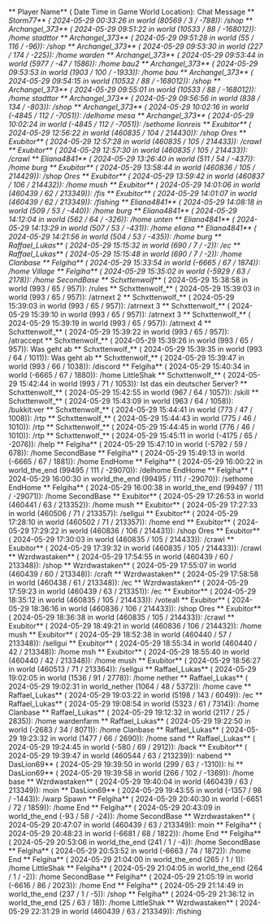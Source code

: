 ** Player Name** ( Date  Time in  Game World Location):  Chat Message
** _Storm77** ( 2024-05-29  00:33:26 in  world (80569 / 3 / -788)): /shop
** Archangel_373** ( 2024-05-29  09:51:22 in  world (10533 / 88 / -168012)): /home stadttor
** Archangel_373** ( 2024-05-29  09:51:28 in  world (55 / 116 / -96)): /shop
** Archangel_373** ( 2024-05-29  09:53:30 in  world (227 / 174 / -225)): /home warden
** Archangel_373** ( 2024-05-29  09:53:44 in  world (5977 / -47 / 1586)): /home bau2
** Archangel_373** ( 2024-05-29  09:53:53 in  world (1903 / 100 / -1933)): /home bau
** Archangel_373** ( 2024-05-29  09:54:15 in  world (10532 / 88 / -168012)): /shop
** Archangel_373** ( 2024-05-29  09:55:01 in  world (10533 / 88 / -168012)): /home stadttor
** Archangel_373** ( 2024-05-29  09:56:56 in  world (838 / 134 / -803)): /shop
** Archangel_373** ( 2024-05-29  10:02:16 in  world (-4845 / 112 / -7051)): /delhome mesa
** Archangel_373** ( 2024-05-29  10:02:24 in  world (-4845 / 112 / -7051)): /sethome lionreis
** Exubitor** ( 2024-05-29  12:56:22 in  world (460835 / 104 / 214430)): /shop Ores
** Exubitor** ( 2024-05-29  12:57:28 in  world (460835 / 105 / 214433)): /crawl
** Exubitor** ( 2024-05-29  12:57:30 in  world (460835 / 105 / 214433)): /crawl
** Eliana4841** ( 2024-05-29  13:26:40 in  world (511 / 54 / -437)): /home burg
** Exubitor** ( 2024-05-29  13:58:44 in  world (460836 / 105 / 214429)): /shop Ores
** Exubitor** ( 2024-05-29  13:59:42 in  world (460837 / 106 / 214432)): /home mush
** Exubitor** ( 2024-05-29  14:01:06 in  world (460439 / 62 / 213349)): /fis
** Exubitor** ( 2024-05-29  14:01:07 in  world (460439 / 62 / 213349)): /fishing
** Eliana4841** ( 2024-05-29  14:08:18 in  world (509 / 53 / -440)): /home burg
** Eliana4841** ( 2024-05-29  14:12:04 in  world (562 / 64 / -326)): /home unten
** Eliana4841** ( 2024-05-29  14:13:29 in  world (507 / 53 / -431)): /home eliana
** Eliana4841** ( 2024-05-29  14:21:56 in  world (504 / 53 / -435)): /home burg
** Raffael_Lukas** ( 2024-05-29  15:15:32 in  world (690 / 7 / -2)): /ec
** Raffael_Lukas** ( 2024-05-29  15:15:48 in  world (690 / 7 / -2)): /home Clanbase
** Felgiha** ( 2024-05-29  15:33:54 in  world (-6665 / 67 / 1874)): /home Village
** Felgiha** ( 2024-05-29  15:35:02 in  world (-5929 / 63 / 2178)): /home SecondBase
** Schxttenwolf_** ( 2024-05-29  15:38:58 in  world (993 / 65 / 957)): /rules
** Schxttenwolf_** ( 2024-05-29  15:39:03 in  world (993 / 65 / 957)): /atrnext 2
** Schxttenwolf_** ( 2024-05-29  15:39:03 in  world (993 / 65 / 957)): /atrnext 3
** Schxttenwolf_** ( 2024-05-29  15:39:10 in  world (993 / 65 / 957)): /atrnext 3
** Schxttenwolf_** ( 2024-05-29  15:39:19 in  world (993 / 65 / 957)): /atrnext 4
** Schxttenwolf_** ( 2024-05-29  15:39:22 in  world (993 / 65 / 957)): /atraccept
** Schxttenwolf_** ( 2024-05-29  15:39:26 in  world (993 / 65 / 957)): Was geht ab
** Schxttenwolf_** ( 2024-05-29  15:39:35 in  world (993 / 64 / 1011)): Was geht ab
** Schxttenwolf_** ( 2024-05-29  15:39:47 in  world (993 / 66 / 1038)): /discord
** Felgiha** ( 2024-05-29  15:40:34 in  world (-6665 / 67 / 1880)): /home LittleShak
** Schxttenwolf_** ( 2024-05-29  15:42:44 in  world (993 / 71 / 1053)): Ist das ein deutscher Server?
** Schxttenwolf_** ( 2024-05-29  15:42:55 in  world (967 / 64 / 1057)): /skill
** Schxttenwolf_** ( 2024-05-29  15:43:09 in  world (963 / 64 / 1058)): /bukkit:ver
** Schxttenwolf_** ( 2024-05-29  15:44:41 in  world (773 / 47 / 1008)): /rtp
** Schxttenwolf_** ( 2024-05-29  15:44:43 in  world (775 / 46 / 1010)): /rtp
** Schxttenwolf_** ( 2024-05-29  15:44:45 in  world (776 / 46 / 1010)): /rtp
** Schxttenwolf_** ( 2024-05-29  15:45:11 in  world (-4175 / 65 / -2076)): /help
** Felgiha** ( 2024-05-29  15:47:10 in  world (-5792 / 59 / 678)): /home SecondBase
** Felgiha** ( 2024-05-29  15:49:13 in  world (-6665 / 67 / 1881)): /home EndHome
** Felgiha** ( 2024-05-29  16:00:22 in  world_the_end (99495 / 111 / -29070)): /delhome EndHome
** Felgiha** ( 2024-05-29  16:00:30 in  world_the_end (99495 / 111 / -29070)): /sethome EndHome
** Felgiha** ( 2024-05-29  16:00:38 in  world_the_end (99497 / 111 / -29071)): /home SecondBase
** Exubitor** ( 2024-05-29  17:26:53 in  world (460441 / 63 / 213352)): /home mush
** Exubitor** ( 2024-05-29  17:27:33 in  world (460506 / 71 / 213357)): /sellgui
** Exubitor** ( 2024-05-29  17:28:10 in  world (460502 / 71 / 213357)): /home end
** Exubitor** ( 2024-05-29  17:29:22 in  world (460836 / 106 / 214431)): /shop Ores
** Exubitor** ( 2024-05-29  17:30:03 in  world (460835 / 105 / 214433)): /crawl
** Exubitor** ( 2024-05-29  17:39:32 in  world (460835 / 105 / 214433)): /crawl
** Wzrdwastaken** ( 2024-05-29  17:54:55 in  world (460439 / 60 / 213348)): /shop
** Wzrdwastaken** ( 2024-05-29  17:55:07 in  world (460439 / 60 / 213348)): /craft
** Wzrdwastaken** ( 2024-05-29  17:58:58 in  world (460438 / 61 / 213348)): /ec
** Wzrdwastaken** ( 2024-05-29  17:59:23 in  world (460439 / 63 / 213351)): /ec
** Exubitor** ( 2024-05-29  18:35:12 in  world (460835 / 105 / 214433)): /voteall
** Exubitor** ( 2024-05-29  18:36:16 in  world (460836 / 106 / 214433)): /shop Ores
** Exubitor** ( 2024-05-29  18:36:38 in  world (460835 / 105 / 214433)): /crawl
** Exubitor** ( 2024-05-29  18:49:21 in  world (460836 / 106 / 214432)): /home mush
** Exubitor** ( 2024-05-29  18:52:38 in  world (460440 / 57 / 213348)): /sellgui
** Exubitor** ( 2024-05-29  18:55:34 in  world (460440 / 42 / 213348)): /home msh
** Exubitor** ( 2024-05-29  18:55:40 in  world (460440 / 42 / 213348)): /home mush
** Exubitor** ( 2024-05-29  18:56:27 in  world (460513 / 71 / 213364)): /sellgui
** Raffael_Lukas** ( 2024-05-29  19:02:05 in  world (1536 / 91 / 2778)): /home nether
** Raffael_Lukas** ( 2024-05-29  19:02:31 in  world_nether (1064 / 48 / 5372)): /home cave
** Raffael_Lukas** ( 2024-05-29  19:03:22 in  world (5198 / 143 / 6049)): /ec
** Raffael_Lukas** ( 2024-05-29  19:08:54 in  world (5323 / 61 / 7314)): /home Clanbase
** Raffael_Lukas** ( 2024-05-29  19:12:32 in  world (2117 / 25 / 2835)): /home wardenfarm
** Raffael_Lukas** ( 2024-05-29  19:22:50 in  world (-2683 / 34 / 8071)): /home Clanbase
** Raffael_Lukas** ( 2024-05-29  19:23:32 in  world (1477 / 66 / 2690)): /home sand
** Raffael_Lukas** ( 2024-05-29  19:24:45 in  world (-580 / 69 / 2912)): /back
** Exubitor** ( 2024-05-29  19:39:47 in  world (460544 / 63 / 213239)): nabend
** DasLion69** ( 2024-05-29  19:39:50 in  world (299 / 63 / -1310)): hi
** DasLion69** ( 2024-05-29  19:39:58 in  world (266 / 102 / -1369)): /home base
** Wzrdwastaken** ( 2024-05-29  19:40:04 in  world (460439 / 63 / 213349)): moin
** DasLion69** ( 2024-05-29  19:43:55 in  world (-1357 / 98 / -1443)): /warp Spawn
** Felgiha** ( 2024-05-29  20:40:30 in  world (-6651 / 72 / 1859)): /home End
** Felgiha** ( 2024-05-29  20:43:09 in  world_the_end (-93 / 58 / -24)): /home SecondBase
** Wzrdwastaken** ( 2024-05-29  20:47:07 in  world (460439 / 63 / 213349)): moin
** Felgiha** ( 2024-05-29  20:48:23 in  world (-6681 / 68 / 1822)): /home End
** Felgiha** ( 2024-05-29  20:53:06 in  world_the_end (241 / 1 / -4)): /home SecondBase
** Felgiha** ( 2024-05-29  20:53:52 in  world (-6663 / 74 / 1872)): /home End
** Felgiha** ( 2024-05-29  21:04:00 in  world_the_end (265 / 1 / 1)): /home LittleShak
** Felgiha** ( 2024-05-29  21:04:05 in  world_the_end (264 / 1 / -2)): /home SecondBase
** Felgiha** ( 2024-05-29  21:05:19 in  world (-6616 / 86 / 2023)): /home End
** Felgiha** ( 2024-05-29  21:14:49 in  world_the_end (237 / 1 / -5)): /shop
** Felgiha** ( 2024-05-29  21:36:12 in  world_the_end (25 / 63 / 18)): /home LittleShak
** Wzrdwastaken** ( 2024-05-29  22:31:29 in  world (460439 / 63 / 213349)): /fishing
